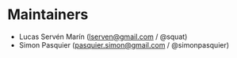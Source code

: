 # Maintainers

* Lucas Servén Marín (lserven@gmail.com / @squat)
* Simon Pasquier (pasquier.simon@gmail.com / @simonpasquier)
